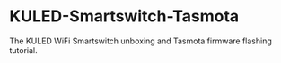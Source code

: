 # KULED-Smartswitch-Tasmota
The KULED WiFi Smartswitch unboxing and Tasmota firmware flashing tutorial.
